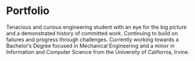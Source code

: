 # Portfolio
Tenacious and curious engineering student with an eye for the big picture and a demonstrated history of committed work. Continuing to build on failures and progress through challenges. Currently working towards a Bachelor’s Degree focused in Mechanical Engineering and a minor in Information and Computer Science from the University of California, Irvine.
